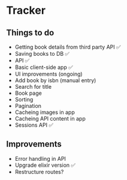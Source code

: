 # Tracker

## Things to do
- Getting book details from third party API ✅
- Saving books to DB ✅
- API ✅
- Basic client-side app ✅
- UI improvements (ongoing)
- Add book by isbn (manual entry)
- Search for title
- Book page
- Sorting
- Pagination
- Cacheing images in app
- Cacheing API content in app
- Sessions API ✅


## Improvements

- Error handling in API
- Upgrade elixir version ✅
- Restructure routes?
